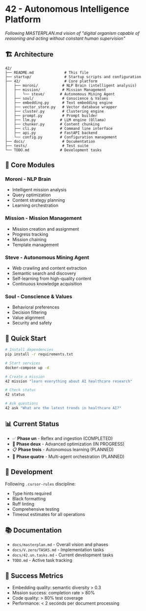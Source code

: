 # 42 - Autonomous Intelligence Platform

*Following MASTERPLAN.md vision of "digital organism capable of reasoning and acting without constant human supervision"*

## 🏗️ **Architecture**

```
42/
├── README.md              # This file
├── startup/               # Startup scripts and configuration
├── 42/                    # Core platform
│   ├── moroni/           # NLP Brain (intelligent analysis)
│   ├── mission/          # Mission Management
│   │   └── steve/       # Autonomous Mining Agent
│   ├── soul/             # Conscience & Values
│   ├── embedding.py      # Text embedding engine
│   ├── vector_store.py   # Vector database wrapper
│   ├── cluster.py        # Clustering engine
│   ├── prompt.py         # Prompt builder
│   ├── llm.py           # LLM engine (Ollama)
│   ├── chunker.py       # Content chunking
│   ├── cli.py           # Command line interface
│   ├── api.py           # FastAPI backend
│   └── config.py        # Configuration management
├── docs/                 # Documentation
├── tests/                # Test suite
└── TODO.md              # Development tasks
```

## 🎯 **Core Modules**

### **Moroni** - NLP Brain
- Intelligent mission analysis
- Query optimization
- Content strategy planning
- Learning orchestration

### **Mission** - Mission Management
- Mission creation and assignment
- Progress tracking
- Mission chaining
- Template management

### **Steve** - Autonomous Mining Agent
- Web crawling and content extraction
- Semantic search and discovery
- Self-learning from high-quality content
- Continuous knowledge acquisition

### **Soul** - Conscience & Values
- Behavioral preferences
- Decision filtering
- Value alignment
- Security and safety

## 🚀 **Quick Start**

```bash
# Install dependencies
pip install -r requirements.txt

# Start services
docker-compose up -d

# Create a mission
42 mission "learn everything about AI healthcare research"

# Check status
42 status

# Ask questions
42 ask "What are the latest trends in healthcare AI?"
```

## 📊 **Current Status**

- ✅ **Phase un** - Reflex and ingestion (COMPLETED)
- 🚀 **Phase deux** - Advanced optimization (IN PROGRESS)
- 📋 **Phase trois** - Autonomous learning (PLANNED)
- 🎯 **Phase quatre** - Multi-agent orchestration (PLANNED)

## 🔧 **Development**

Following `.cursor-rules` discipline:
- Type hints required
- Black formatting
- Ruff linting
- Comprehensive testing
- Timeout estimates for all operations

## 📚 **Documentation**

- `docs/masterplan.md` - Overall vision and phases
- `docs/V.zero/TASKS.md` - Implementation tasks
- `docs/42.un.tasks.md` - Current development tasks
- `TODO.md` - Active task tracking

## 🎯 **Success Metrics**

- Embedding quality: semantic diversity > 0.3
- Mission success: completion rate > 80%
- Code quality: > 80% test coverage
- Performance: < 2 seconds per document processing 